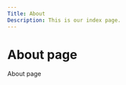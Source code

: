 ```yaml
---
Title: About
Description: This is our index page.
---
```


About page
==========================

About page
